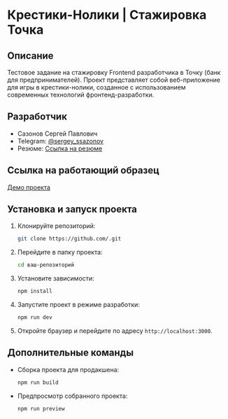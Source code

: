# Крестики-Нолики | Стажировка Точка

## Описание

Тестовое задание на стажировку Frontend разработчика в Точку (банк для предпринимателей). Проект представляет собой веб-приложение для игры в крестики-нолики, созданное с использованием современных технологий фронтенд-разработки.

## Разработчик

- Сазонов Сергей Павлович  
- Telegram: [@sergey_ssazonov](https://t.me/sergey_ssazonov)  
- Резюме: [Ссылка на резюме](https://disk.yandex.ru/i/-pe-KIwqW2y57g)

## Ссылка на работающий образец

[Демо проекта](#)

## Установка и запуск проекта

1. Клонируйте репозиторий:

   ```bash
   git clone https://github.com/.git
   ```

2. Перейдите в папку проекта:

   ```bash
   cd ваш-репозиторий
   ```

3. Установите зависимости:

   ```bash
   npm install
   ```

4. Запустите проект в режиме разработки:

   ```bash
   npm run dev
   ```

5. Откройте браузер и перейдите по адресу `http://localhost:3000`.

## Дополнительные команды

- Сборка проекта для продакшена:

  ```bash
  npm run build
  ```

- Предпросмотр собранного проекта:

  ```bash
  npm run preview
  ```